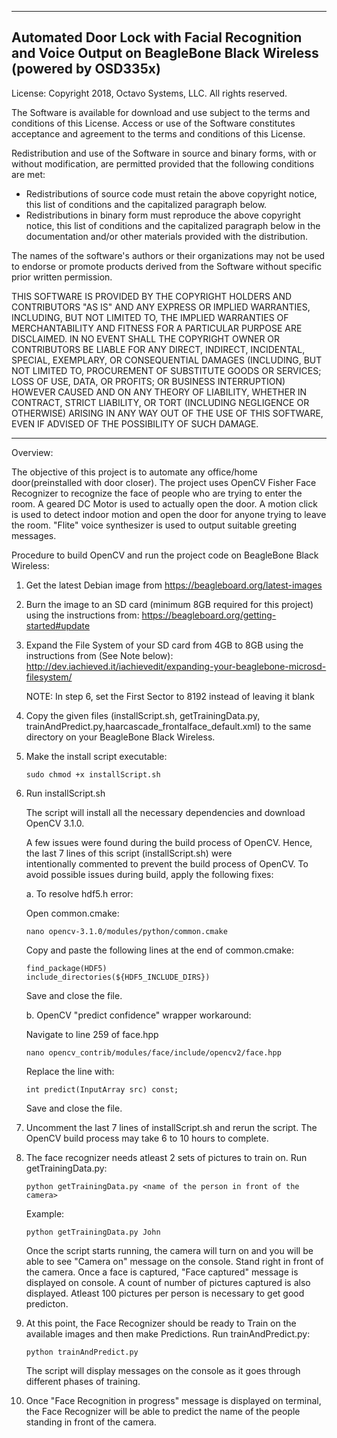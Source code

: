 -------------------------------------------------------------------------------------------------------------------
Automated Door Lock with Facial Recognition and Voice Output on BeagleBone Black Wireless (powered by OSD335x)
-------------------------------------------------------------------------------------------------------------------

License:   Copyright 2018, Octavo Systems, LLC. All rights reserved.
           
The Software is available for download and use subject to the terms and 
conditions of this License. Access or use of the Software constitutes 
acceptance and agreement to the terms and conditions of this License.

Redistribution and use of the Software in source and binary forms, with 
or without modification, are permitted provided that the following conditions 
are met:
  - Redistributions of source code must retain the above copyright notice, 
    this list of conditions and the capitalized paragraph below.
  - Redistributions in binary form must reproduce the above copyright notice, 
    this list of conditions and the capitalized paragraph below in the 
    documentation and/or other materials provided with the distribution.

The names of the software's authors or their organizations may not be used 
to endorse or promote products derived from the Software without specific 
prior written permission.

THIS SOFTWARE IS PROVIDED BY THE COPYRIGHT HOLDERS AND CONTRIBUTORS "AS IS" 
AND ANY EXPRESS OR IMPLIED WARRANTIES, INCLUDING, BUT NOT LIMITED TO, THE 
IMPLIED WARRANTIES OF MERCHANTABILITY AND FITNESS FOR A PARTICULAR PURPOSE 
ARE DISCLAIMED. IN NO EVENT SHALL THE COPYRIGHT OWNER OR CONTRIBUTORS BE 
LIABLE FOR ANY DIRECT, INDIRECT, INCIDENTAL, SPECIAL, EXEMPLARY, OR 
CONSEQUENTIAL DAMAGES (INCLUDING, BUT NOT LIMITED TO, PROCUREMENT OF 
SUBSTITUTE GOODS OR SERVICES; LOSS OF USE, DATA, OR PROFITS; OR BUSINESS 
INTERRUPTION) HOWEVER CAUSED AND ON ANY THEORY OF LIABILITY, WHETHER IN 
CONTRACT, STRICT LIABILITY, OR TORT (INCLUDING NEGLIGENCE OR OTHERWISE) 
ARISING IN ANY WAY OUT OF THE USE OF THIS SOFTWARE, EVEN IF ADVISED OF 
THE POSSIBILITY OF SUCH DAMAGE.

----------------------------------------------------------------------------------------------------------------

Overview:

The objective of this project is to automate any office/home door(preinstalled with door closer).
The project uses OpenCV Fisher Face Recognizer to recognize the face of people who are trying to enter the room. 
A geared DC Motor is used to actually open the door. A motion click is used to detect indoor motion and open the
door for anyone trying to leave the room. "Flite" voice synthesizer is used to output suitable greeting messages.


Procedure to build OpenCV and run the project code on BeagleBone Black Wireless:

1. Get the latest Debian image from https://beagleboard.org/latest-images

2. Burn the image to an SD card (minimum 8GB required for this project) using the instructions from:
   https://beagleboard.org/getting-started#update

3. Expand the File System of your SD card from 4GB to 8GB using the instructions from (See Note below): 
   http://dev.iachieved.it/iachievedit/expanding-your-beaglebone-microsd-filesystem/

   NOTE: In step 6, set the First Sector to 8192 instead of leaving it blank

4. Copy the given files (installScript.sh, getTrainingData.py, trainAndPredict.py,haarcascade_frontalface_default.xml) to the 
   same directory on your BeagleBone Black Wireless.

5. Make the install script executable:

   ```sudo chmod +x installScript.sh```
   
6. Run installScript.sh

   The script will install all the necessary dependencies and download OpenCV 3.1.0. 

   A few issues were found during the build process of OpenCV. Hence, the last 7 lines of this script (installScript.sh) were           
   intentionally commented to prevent the build process of OpenCV. To avoid possible issues during build, apply the following 
   fixes:

   a. To resolve hdf5.h error:
  
   Open common.cmake:
     
    ```nano opencv-3.1.0/modules/python/common.cmake```
   
   Copy and paste the following lines at the end of common.cmake:
     
   ```
   find_package(HDF5)
   include_directories(${HDF5_INCLUDE_DIRS})
   ```
     
   Save and close the file.
     
   b. OpenCV "predict confidence" wrapper workaround:
  
   Navigate to line 259 of face.hpp

     ```nano opencv_contrib/modules/face/include/opencv2/face.hpp```
     
   Replace the line with:
     
     ```int predict(InputArray src) const;```
     
   Save and close the file.
     
7. Uncomment the last 7 lines of installScript.sh and rerun the script. The OpenCV build process may take 6 to 10 hours to 
   complete.


8. The face recognizer needs atleast 2 sets of pictures to train on. Run getTrainingData.py:

   ```python getTrainingData.py <name of the person in front of the camera>```

   Example:
   
   ```python getTrainingData.py John```
   
   Once the script starts running, the camera will turn on and you will be able to see "Camera on" message on the console.
   Stand right in front of the camera. Once a face is captured, "Face captured" message is displayed on console. A count of
   number of pictures captured is also displayed. Atleast 100 pictures per person is necessary to get good predicton.
   

9. At this point, the Face Recognizer should be ready to Train on the available images and then make Predictions. Run 
   trainAndPredict.py:

   ```python trainAndPredict.py```
   
   The script will display messages on the console as it goes through different phases of training.
   
10. Once "Face Recognition in progress" message is displayed on terminal, the Face Recognizer will be able to predict the name 
of the people standing in front of the camera.
   


   


   
     


